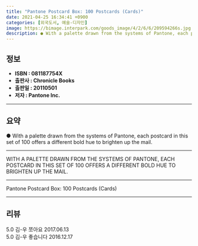```yaml
---
title: "Pantone Postcard Box: 100 Postcards (Cards)"
date: 2021-04-25 16:34:41 +0900
categories: [외국도서, 예술-디자인]
image: https://bimage.interpark.com/goods_image/4/2/6/6/209594266s.jpg
description: ● With a palette drawn from the systems of Pantone, each postcard in this set of 100 offers a different bold hue to brighten up the mail.
---
```


## **정보**

- **ISBN : 081187754X**
- **출판사 : Chronicle Books**
- **출판일 : 20110501**
- **저자 : Pantone Inc.**

------



## **요약**

●  With a palette drawn from the systems of Pantone, each postcard in this set of 100 offers a different bold hue to brighten up the mail.

------

WITH A PALETTE DRAWN FROM THE SYSTEMS OF PANTONE, EACH POSTCARD IN THIS SET OF 100 OFFERS A DIFFERENT BOLD HUE TO BRIGHTEN UP THE MAIL.

------


Pantone Postcard Box: 100 Postcards (Cards) 

------


## **리뷰** 

5.0 김-우 쪼아요 2017.06.13 <br/>5.0 김-우 좋습니다 2016.12.17 <br/>